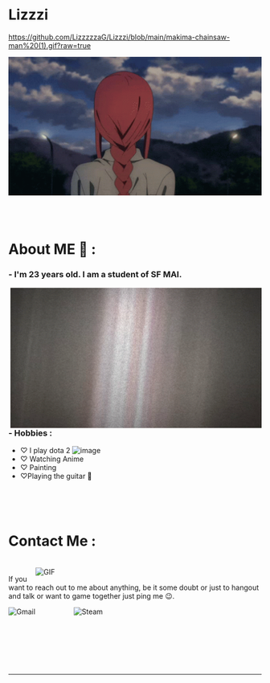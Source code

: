 # Lizzzi
https://github.com/LizzzzzaG/Lizzzi/blob/main/makima-chainsaw-man%20(1).gif?raw=true
<div align="center">
<img hight="300" width="700" alt="GIF" align="center" src="https://github.com/LizzzzzaG/Lizzzi/blob/main/makima-chainsaw-man%20(1).gif?raw=true">
</div>

</br>
</br>
</br>


# About ME 💬 :

### - I'm 23 years old. I am a student of SF MAI.

<img hight="400" width="500" alt="GIF" align="right" src="https://github.com/LizzzzzaG/Lizzzi/blob/main/7xvn-anime.gif?raw=true">

### - Hobbies : 
- ♡ I play dota 2 ![image](https://github.com/LizzzzzaG/Lizzzi/assets/89969325/f5b28ec0-e611-4bba-a9e2-86a9a0d23e8c)
- ♡ Watching Anime
- ♡ Painting
- ♡Playing the guitar 🎸

</br>
</br>
</br>

# Contact Me :

<p>
 </br>


<img hight="320" width="450" align="right" alt="GIF" src="https://github.com/Xx-Ashutosh-xX/Xx-Ashutosh-xX/blob/master/assets/93195.gif">


If you want to reach out to me about anything, be it some doubt or just to hangout and talk or want to game together just ping me 😉.

<a href="mailto:ashutosh.saxena.2001@gmail.com">
 <img align="left" alt="Gmail" width="130" hight="100" src="https://github.com/Xx-Ashutosh-xX/Xx-Ashutosh-xX/blob/master/assets/icons/gmail.png" />
</a>
<a href="https://steamcommunity.com/profiles/76561198182224539/">
  <img align="left" alt="Steam" width="130" hight="100" src="https://github.com/Xx-Ashutosh-xX/Xx-Ashutosh-xX/blob/master/assets/icons/steam.png" />
</a>
 </p>
 

</br>
</br>
</br>
</br>
</br>
</br>
</br>


*************
